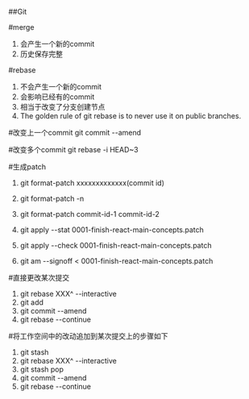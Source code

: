 ##Git


#merge

1. 会产生一个新的commit
2. 历史保存完整

#rebase

1. 不会产生一个新的commit
2. 会影响已经有的commit
3. 相当于改变了分支创建节点
4. The golden rule of git rebase is to never use it on public branches.

#改变上一个commit
git commit --amend

#改变多个commit
git rebase -i HEAD~3

#生成patch

1. git format-patch xxxxxxxxxxxxx(commit id)
2. git format-patch -n
3. git format-patch commit-id-1 commit-id-2

1. git apply --stat 0001-finish-react-main-concepts.patch 
2. git apply --check 0001-finish-react-main-concepts.patch 
3. git am --signoff < 0001-finish-react-main-concepts.patch

#直接更改某次提交

1. git rebase XXX^ --interactive
2. git add
3. git commit --amend
4. git rebase --continue

#将工作空间中的改动追加到某次提交上的步骤如下

1. git stash
2. git rebase XXX^ --interactive
3. git stash pop
4. git commit --amend
5. git rebase --continue

